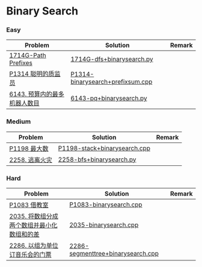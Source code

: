 # Binary Search

### Easy

| Problem | Solution | Remark |
| ------- | -------- | ------ |
| [1714G-Path Prefixes](https://codeforces.com/problemset/problem/1714/G) | [1714G-dfs+binarysearch.py](https://github.com/chuzhumin98/PythonForMillions/blob/main/Codeforces/1714/1714G-dfs+binarysearch.py) |        |
| [P1314 聪明的质监员](https://www.luogu.com.cn/problem/P1314) | [P1314-binarysearch+prefixsum.cpp](https://github.com/chuzhumin98/PythonForMillions/blob/main/luogu/P1314-binarysearch%2Bprefixsum.cpp) | |
| [6143. 预算内的最多机器人数目](https://leetcode.cn/problems/maximum-number-of-robots-within-budget/) | [6143-pq+binarysearch.py](https://github.com/chuzhumin98/PythonForMillions/blob/main/LeetCode/6143-pq%2Bbinarysearch.py) |  |



### Medium

| Problem                                                      | Solution                                                     | Remark |
| ------------------------------------------------------------ | ------------------------------------------------------------ | ------ |
| [P1198 最大数](https://www.luogu.com.cn/problem/P1198)  | [P1198-stack+binarysearch.cpp](https://github.com/chuzhumin98/PythonForMillions/blob/main/luogu/P1198-stack%2Bbinarysearch.cpp) |        |
| [2258. 逃离火灾](https://leetcode.cn/problems/escape-the-spreading-fire/) | [2258-bfs+binarysearch.py](https://github.com/chuzhumin98/PythonForMillions/blob/main/LeetCode/2258-bfs%2Bbinarysearch.py) |  |



### Hard

| Problem | Solution | Remark |
| ------- | -------- | ------ |
| [P1083 借教室](https://www.luogu.com.cn/problem/P1083)  | [P1083-binarysearch.cpp](https://github.com/chuzhumin98/PythonForMillions/blob/main/luogu/P1083-binarysearch.cpp) |        |
| [2035. 将数组分成两个数组并最小化数组和的差](https://leetcode.cn/problems/partition-array-into-two-arrays-to-minimize-sum-difference/) | [2035-binarysearch.cpp](https://github.com/chuzhumin98/PythonForMillions/blob/main/LeetCode/2035-binarysearch.cpp) |  |
| [2286. 以组为单位订音乐会的门票](https://leetcode.cn/problems/booking-concert-tickets-in-groups/) | [2286-segmenttree+binarysearch.cpp](https://github.com/chuzhumin98/PythonForMillions/blob/main/LeetCode/2286-segmenttree%2Bbinarysearch.cpp) |  |